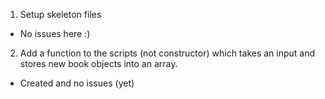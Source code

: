 1. Setup skeleton files
  - No issues here :)
2. Add a function to the scripts (not constructor) which takes an input and stores new book objects into an array.
  - Created and no issues (yet)